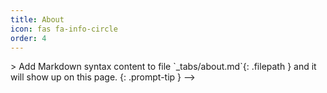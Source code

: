 ```yaml
---
title: About
icon: fas fa-info-circle
order: 4
---
```

<!-->> Add Markdown syntax content to file `_tabs/about.md`{: .filepath } and it will show up on this page.
{: .prompt-tip } -->
